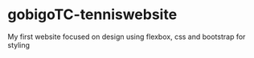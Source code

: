 # gobigoTC-tenniswebsite

My first website focused on design using flexbox, css and bootstrap for styling
